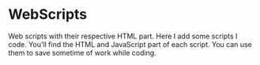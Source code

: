 # WebScripts
Web scripts with their respective HTML part.
Here I add some scripts I code. You'll find the HTML and JavaScript part of each script. You can use them to save sometime of work while coding.
